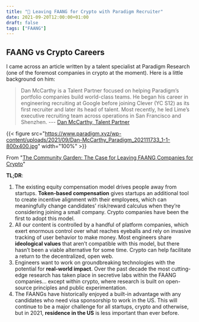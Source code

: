 ```yaml
---
title: "🧵 Leaving FAANG for Crypto with Paradigm Recruiter"
date: 2021-09-20T12:00:00+01:00
draft: false
tags: ["FAANG"]
---
```


## FAANG vs Crypto Careers

I came across an article written by a talent specialist at Paradigm Research (one of the foremost companies in crypto at the moment). Here is a little background on him:
> Dan McCarthy is a Talent Partner focused on helping Paradigm’s portfolio companies build world-class teams. He began his career in engineering recruiting at Google before joining Clever (YC S12) as its first recruiter and later its head of talent. Most recently, he led Lime’s executive recruiting team across operations in San Francisco and Shenzhen. --- [Dan McCarthy, Talent Partner](https://www.paradigm.xyz/team/danmccarthy/)

{{< figure src="https://www.paradigm.xyz/wp-content/uploads/2021/09/Dan-McCarthy_Paradigm_202111733_1-1-800x400.jpg" width="100%" >}}

From "[The Community Garden: The Case for Leaving FAANG Companies for Crypto](https://www.paradigm.xyz/2021/09/the-community-garden-the-case-for-leaving-faang-companies-for-crypto/)"

**TL;DR**:

1. The existing equity compensation model drives people away from startups. **Token-based compensation** gives startups an additional tool to create incentive alignment with their employees, which can meaningfully change candidates’ risk/reward calculus when they’re considering joining a small company.  Crypto companies have been the first to adopt this model.
2. All our content is controlled by a handful of platform companies, which exert enormous control over what reaches eyeballs and rely on invasive tracking of user behavior to make money. Most engineers share **ideological values** that aren’t compatible with this model, but there hasn’t been a viable alternative for some time. Crypto can help facilitate a return to the decentralized, open web.
3. Engineers want to work on groundbreaking technologies with the potential for **real-world impact**. Over the past decade the most cutting-edge research has taken place in secretive labs within the FAANG companies… except within crypto, where research is built on open-source principles and public experimentation.
4. The FAANGs have historically enjoyed a built-in advantage with any candidates who need visa sponsorship to work in the US.  This will continue to be a major challenge for all startups, crypto and otherwise, but in 2021, **residence in the US** is less important than ever before.
